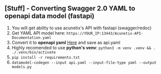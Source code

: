 ## [Stuff] - Converting Swagger 2.0 YAML to openapi data model (fastapi)

1. You will get ability to use acunetix's API with fastapi (swagger/redoc)
2. Get YAML API model here: `https://YOUR_IP:13443/Acunetix-API-Documentation.yaml`
3. Convert it to **openapi yaml** [Here](https://editor-next.swagger.io/) and save as api.yaml
3. Highly recomended to use **python's venv**: `python3 -m venv .venv && . ./.venv/bin/activate`
4. `pip install -r requirements.txt`
5. `datamodel-codegen --input api.yaml --input-file-type yaml --output models.py`